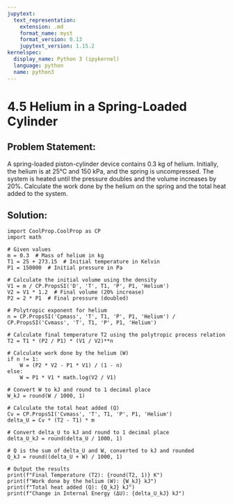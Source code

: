 ```yaml
---
jupytext:
  text_representation:
    extension: .md
    format_name: myst
    format_version: 0.13
    jupytext_version: 1.15.2
kernelspec:
  display_name: Python 3 (ipykernel)
  language: python
  name: python3
---
```


# 4.5 Helium in a Spring-Loaded Cylinder

## Problem Statement:
A spring-loaded piston-cylinder device contains 0.3 kg of helium. 
Initially, the helium is at 25°C and 150 kPa, and the spring is uncompressed. 
The system is heated until the pressure doubles and the volume increases by 20%. 
Calculate the work done by the helium on the spring and the total heat added to the system.
## Solution:
```{code-cell} ipython3
import CoolProp.CoolProp as CP
import math

# Given values
m = 0.3  # Mass of helium in kg
T1 = 25 + 273.15  # Initial temperature in Kelvin
P1 = 150000  # Initial pressure in Pa

# Calculate the initial volume using the density
V1 = m / CP.PropsSI('D', 'T', T1, 'P', P1, 'Helium')  
V2 = V1 * 1.2  # Final volume (20% increase)
P2 = 2 * P1  # Final pressure (doubled)

# Polytropic exponent for helium
n = CP.PropsSI('Cpmass', 'T', T1, 'P', P1, 'Helium') / CP.PropsSI('Cvmass', 'T', T1, 'P', P1, 'Helium')

# Calculate final temperature T2 using the polytropic process relation
T2 = T1 * (P2 / P1) * (V1 / V2)**n

# Calculate work done by the helium (W)
if n != 1:
    W = (P2 * V2 - P1 * V1) / (1 - n)
else:
    W = P1 * V1 * math.log(V2 / V1)

# Convert W to kJ and round to 1 decimal place
W_kJ = round(W / 1000, 1)

# Calculate the total heat added (Q)
Cv = CP.PropsSI('Cvmass', 'T', T1, 'P', P1, 'Helium')
delta_U = Cv * (T2 - T1) * m

# Convert delta_U to kJ and round to 1 decimal place
delta_U_kJ = round(delta_U / 1000, 1)

# Q is the sum of delta_U and W, converted to kJ and rounded
Q_kJ = round((delta_U + W) / 1000, 1)

# Output the results
print(f"Final Temperature (T2): {round(T2, 1)} K")
print(f"Work done by the helium (W): {W_kJ} kJ")
print(f"Total heat added (Q): {Q_kJ} kJ")
print(f"Change in Internal Energy (ΔU): {delta_U_kJ} kJ")
```
